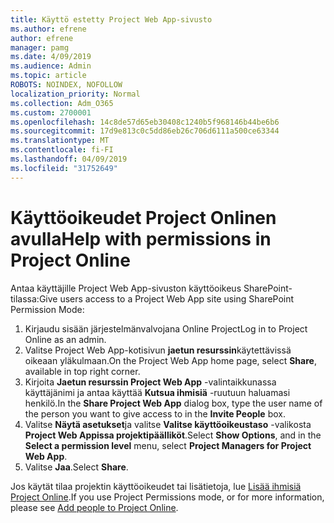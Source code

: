 ```yaml
---
title: Käyttö estetty Project Web App-sivusto
ms.author: efrene
author: efrene
manager: pamg
ms.date: 4/09/2019
ms.audience: Admin
ms.topic: article
ROBOTS: NOINDEX, NOFOLLOW
localization_priority: Normal
ms.collection: Adm_O365
ms.custom: 2700001
ms.openlocfilehash: 14c8de57d65eb30408c1240b5f968146b44be6b6
ms.sourcegitcommit: 17d9e813c0c5dd86eb26c706d6111a500ce63344
ms.translationtype: MT
ms.contentlocale: fi-FI
ms.lasthandoff: 04/09/2019
ms.locfileid: "31752649"
---
```

# <a name="help-with-permissions-in-project-online"></a><span data-ttu-id="4deb3-102">Käyttöoikeudet Project Onlinen avulla</span><span class="sxs-lookup"><span data-stu-id="4deb3-102">Help with permissions in Project Online</span></span>

<span data-ttu-id="4deb3-103">Antaa käyttäjille Project Web App-sivuston käyttöoikeus SharePoint-tilassa:</span><span class="sxs-lookup"><span data-stu-id="4deb3-103">Give users access to a Project Web App site using SharePoint Permission Mode:</span></span>

1. <span data-ttu-id="4deb3-104">Kirjaudu sisään järjestelmänvalvojana Online Project</span><span class="sxs-lookup"><span data-stu-id="4deb3-104">Log in to Project Online as an admin.</span></span>
2. <span data-ttu-id="4deb3-105">Valitse Project Web App-kotisivun **jaetun resurssin**käytettävissä oikeaan yläkulmaan.</span><span class="sxs-lookup"><span data-stu-id="4deb3-105">On the Project Web App home page, select **Share**, available in top right corner.</span></span>
3. <span data-ttu-id="4deb3-106">Kirjoita **Jaetun resurssin Project Web App** -valintaikkunassa käyttäjänimi ja antaa käyttää **Kutsua ihmisiä** -ruutuun haluamasi henkilö.</span><span class="sxs-lookup"><span data-stu-id="4deb3-106">In the **Share Project Web App** dialog box, type the user name of the person you want to give access to in the **Invite People** box.</span></span>
4. <span data-ttu-id="4deb3-107">Valitse **Näytä asetukset**ja valitse **Valitse käyttöoikeustaso** -valikosta **Project Web Appissa projektipäälliköt**.</span><span class="sxs-lookup"><span data-stu-id="4deb3-107">Select **Show Options**, and in the **Select a permission level** menu, select **Project Managers for Project Web App**.</span></span>
5. <span data-ttu-id="4deb3-108">Valitse **Jaa**.</span><span class="sxs-lookup"><span data-stu-id="4deb3-108">Select **Share**.</span></span>

<span data-ttu-id="4deb3-109">Jos käytät tilaa projektin käyttöoikeudet tai lisätietoja, lue [Lisää ihmisiä Project Online](https://docs.microsoft.com/projectonline/step-2-add-people-to-project-online).</span><span class="sxs-lookup"><span data-stu-id="4deb3-109">If you use Project Permissions mode, or for more information, please see [Add people to Project Online](https://docs.microsoft.com/projectonline/step-2-add-people-to-project-online).</span></span>


  

